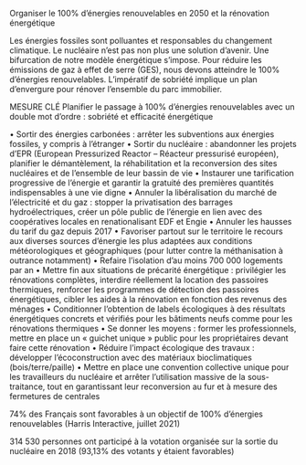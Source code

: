 Organiser le 100% d’énergies renouvelables en 2050 et la rénovation énergétique

Les énergies fossiles sont polluantes et responsables du changement climatique. Le nucléaire n’est pas non plus une solution d’avenir. Une bifurcation de notre modèle énergétique s’impose. Pour réduire les émissions de gaz à effet de serre (GES), nous devons atteindre le 100% d’énergies renouvelables. L’impératif de sobriété implique un plan d’envergure pour rénover l’ensemble du parc immobilier.

MESURE CLÉ
Planifier le passage à 100% d’énergies renouvelables avec un double mot d’ordre : sobriété et efficacité énergétique

• Sortir des énergies carbonées : arrêter les subventions aux énergies fossiles, y compris à l’étranger
• Sortir du nucléaire : abandonner les projets d’EPR (European Pressurized Reactor – Réacteur pressurisé européen), planifier le démantèlement, la réhabilitation et la reconversion des sites nucléaires et de l’ensemble de leur bassin de vie
• Instaurer une tarification progressive de l’énergie et garantir la gratuité des premières quantités indispensables à une vie digne
• Annuler la libéralisation du marché de l’électricité et du gaz : stopper la privatisation des barrages hydroélectriques, créer un pôle public de l’énergie en lien avec des coopératives locales en renationalisant EDF et Engie
• Annuler les hausses du tarif du gaz depuis 2017
• Favoriser partout sur le territoire le recours aux diverses sources d’énergie les plus adaptées aux conditions météorologiques et géographiques (pour lutter contre la méthanisation à outrance notamment)
• Refaire l’isolation d’au moins 700 000 logements par an
• Mettre fin aux situations de précarité énergétique : privilégier les rénovations complètes, interdire réellement la location des passoires thermiques, renforcer les programmes de détection des passoires énergétiques, cibler les aides à la rénovation en fonction des revenus des ménages
• Conditionner l’obtention de labels écologiques à des résultats énergétiques concrets et vérifiés pour les bâtiments neufs comme pour les rénovations thermiques
• Se donner les moyens : former les professionnels, mettre en place un « guichet unique » public pour les propriétaires devant faire cette rénovation
• Réduire l’impact écologique des travaux : développer l’écoconstruction avec des matériaux bioclimatiques (bois/terre/paille)
• Mettre en place une convention collective unique pour les travailleurs du nucléaire et arrêter l’utilisation massive de la sous-traitance, tout en garantissant leur reconversion au fur et à mesure des fermetures de centrales

74% des Français sont favorables à un objectif de 100% d’énergies renouvelables (Harris Interactive, juillet 2021)

314 530 personnes ont participé à la votation organisée sur la sortie du nucléaire en 2018 (93,13% des votants y étaient favorables)